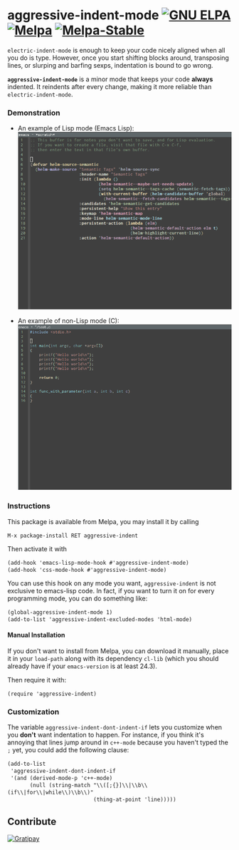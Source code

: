 aggressive-indent-mode [![GNU ELPA](https://elpa.gnu.org/packages/aggressive-indent.svg)](https://elpa.gnu.org/packages/aggressive-indent.html) [![Melpa](http://melpa.org/packages/aggressive-indent-badge.svg)](http://melpa.org/#/aggressive-indent) [![Melpa-Stable](http://stable.melpa.org/packages/aggressive-indent-badge.svg)](http://stable.melpa.org/#/aggressive-indent)
======================

`electric-indent-mode` is enough to keep your code nicely aligned when
all you do is type. However, once you start shifting blocks around,
transposing lines, or slurping and barfing sexps, indentation is bound
to go wrong.

**`aggressive-indent-mode`** is a minor mode that keeps your code **always**
indented. It reindents after every change, making it more reliable
than `electric-indent-mode`.

### Demonstration ###

- An example of Lisp mode (Emacs Lisp):
![Lisp Code Example](lisp-example.gif)

- An example of non-Lisp mode (C):
![C Code Example](c-example.gif)

### Instructions ###

This package is available from Melpa, you may install it by calling

    M-x package-install RET aggressive-indent

Then activate it with

    (add-hook 'emacs-lisp-mode-hook #'aggressive-indent-mode)
    (add-hook 'css-mode-hook #'aggressive-indent-mode)

You can use this hook on any mode you want, `aggressive-indent` is not
exclusive to emacs-lisp code. In fact, if you want to turn it on for
every programming mode, you can do something like:

    (global-aggressive-indent-mode 1)
    (add-to-list 'aggressive-indent-excluded-modes 'html-mode)

#### Manual Installation ####

If you don't want to install from Melpa, you can download it manually,
place it in your `load-path` along with its dependency `cl-lib` (which
you should already have if your `emacs-version` is at least 24.3).

Then require it with:

    (require 'aggressive-indent)

### Customization ###

The variable `aggressive-indent-dont-indent-if` lets you customize
when you **don't** want indentation to happen.
For instance, if you think it's annoying that lines jump around in
`c++-mode` because you haven't typed the `;` yet, you could add the
following clause:

    (add-to-list
     'aggressive-indent-dont-indent-if
     '(and (derived-mode-p 'c++-mode)
           (null (string-match "\\([;{}]\\|\\b\\(if\\|for\\|while\\)\\b\\)"
                               (thing-at-point 'line)))))

## Contribute ##

[![Gratipay](https://cdn.rawgit.com/gratipay/gratipay-badge/2.1.3/dist/gratipay.png)](https://gratipay.com/Malabarba) 
